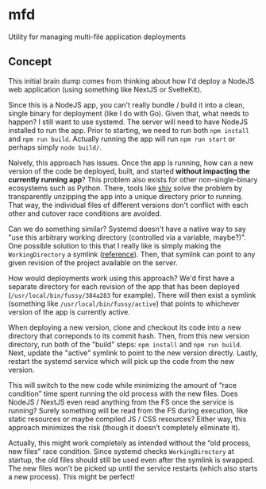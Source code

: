 # mfd
Utility for managing multi-file application deployments

## Concept

This initial brain dump comes from thinking about how I'd deploy a NodeJS web application (using something like NextJS or SvelteKit).

Since this is a NodeJS app, you can't really bundle / build it into a clean, single binary for deployment (like I do with Go).
Given that, what needs to happen?
I still want to use systemd.
The server will need to have NodeJS installed to run the app.
Prior to starting, we need to run both `npm install` and `npm run build`.
Actually running the app will run `npm run start` or perhaps simply `node build/`.

Naively, this approach has issues.
Once the app is running, how can a new version of the code be deployed, built, and started **without impacting the currently running app**?
This problem also exists for other non-single-binary ecosystems such as Python.
There, tools like [shiv](https://shiv.readthedocs.io/en/latest/) solve the problem by transparently unzipping the app into a unique directory prior to running.
That way, the individual files of different versions don't conflict with each other and cutover race conditions are avoided.

Can we do something similar?
Systemd doesn't have a native way to say "use this arbitrary working directory (controlled via a variable, maybe?)".
One possible solution to this that I really like is simply making the `WorkingDirectory` a symlink ([reference](https://unix.stackexchange.com/questions/242019/set-workingdirectory-using-a-variable/629958#629958)).
Then, that symlink can point to any given revision of the project available on the server.

How would deployments work using this approach?
We'd first have a separate directory for each revision of the app that has been deployed (`/usr/local/bin/fussy/384a283` for example).
There will then exist a symlink (something like `/usr/local/bin/fussy/active`) that points to whichever version of the app is currently active.

When deploying a new version, clone and checkout its code into a new directory that correponds to its commit hash.
Then, from this new version directory, run both of the "build" steps: `npm install` and `npm run build`.
Next, update the "active" symlink to point to the new version directly.
Lastly, restart the systemd service which will pick up the code from the new version.

This will switch to the new code while minimizing the amount of “race condition” time spent running the old process with the new files.
Does NodeJS / NextJS even read anything from the FS once the service is running?
Surely something will be read from the FS during execution, like static resources or maybe compiled JS / CSS resources?
Either way, this approach minimizes the risk (though it doesn’t completely eliminate it).

Actually, this might work completely as intended without the “old process, new files” race condition.
Since systemd checks `WorkingDirectory` at startup, the old files should still be used even after the symlink is swapped.
The new files won’t be picked up until the service restarts (which also starts a new process). This might be perfect!